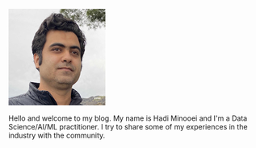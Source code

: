 ![](/images/apple-touch-icon.png "Hadi Minooei")

Hello and welcome to my blog. My name is Hadi Minooei and I'm a Data Science/AI/ML practitioner. I try to share some of my experiences in the industry with the community.
